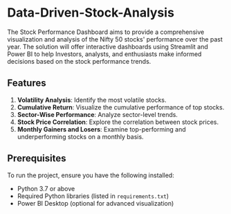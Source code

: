 # Data-Driven-Stock-Analysis
The Stock Performance Dashboard aims to provide a comprehensive visualization and analysis of the Nifty 50 stocks' performance over the past year.  The solution will offer interactive dashboards using Streamlit and Power BI to help Investors, analysts, and enthusiasts make informed decisions based on the stock performance trends.
## Features
1. **Volatility Analysis**: Identify the most volatile stocks.
2. **Cumulative Return**: Visualize the cumulative performance of top stocks.
3. **Sector-Wise Performance**: Analyze sector-level trends.
4. **Stock Price Correlation**: Explore the correlation between stock prices.
5. **Monthly Gainers and Losers**: Examine top-performing and underperforming stocks on a monthly basis.
## Prerequisites
To run the project, ensure you have the following installed:

- Python 3.7 or above
- Required Python libraries (listed in `requirements.txt`)
- Power BI Desktop (optional for advanced visualization)
